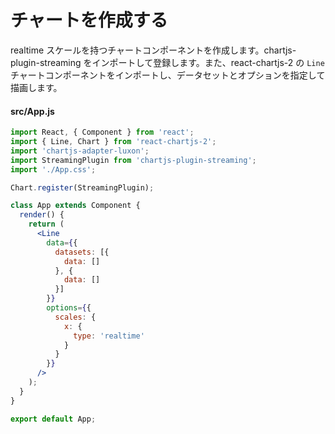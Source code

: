 # チャートを作成する

realtime スケールを持つチャートコンポーネントを作成します。chartjs-plugin-streaming をインポートして登録します。また、react-chartjs-2 の `Line` チャートコンポーネントをインポートし、データセットとオプションを指定して描画します。

#### src/App.js

```jsx
import React, { Component } from 'react';
import { Line, Chart } from 'react-chartjs-2';
import 'chartjs-adapter-luxon';
import StreamingPlugin from 'chartjs-plugin-streaming';
import './App.css';

Chart.register(StreamingPlugin);

class App extends Component {
  render() {
    return (
      <Line
        data={{
          datasets: [{
            data: []
          }, {
            data: []
          }]
        }}
        options={{
          scales: {
            x: {
              type: 'realtime'
            }
          }
        }}
      />
    );
  }
}

export default App;
```
